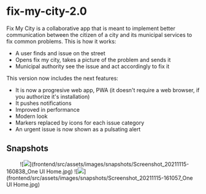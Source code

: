 # fix-my-city-2.0

Fix My City is a collaborative app that is meant to implement better communication between the citizen of a city and its municipal services to fix common problems.
This is how it works:
- A user finds and issue on the street
- Opens fix my city, takes a picture of the problem and sends it
- Municipal authority see the issue and act accordingly to fix it

This version now includes the next features:
- It is now a progresive web app, PWA (it doesn't require a web browser, if you authorize it's installation)
- It pushes notifications
- Improved in performance
- Modern look
- Markers replaced by icons for each issue category
- An urgent issue is now shown as a pulsating alert

## Snapshots
![<img src="frontend/src/assets/images/snapshots/Screenshot_2021-11-15-16-38-44-740_com.android.chrome.jpg" widht="90"/>](frontend/src/assets/images/snapshots/Screenshot_2021-11-15-16-38-44-740_com.android.chrome.jpg)
![<img src="frontend/src/assets/images/snapshots/Screenshot_20211115-155807_Chrome.jpg" widht="90"/>](frontend/src/assets/images/snapshots/Screenshot_20211115-155807_Chrome.jpg)
![<img src="frontend/src/assets/images/snapshots/Screenshot_20211115-155829_Chrome.jpg" widht="90"/>](frontend/src/assets/images/snapshots/Screenshot_20211115-155829_Chrome.jpg)
![<img src="frontend/src/assets/images/snapshots/Screenshot_20211115-155847_Chrome.jpg" widht="90"/>](frontend/src/assets/images/snapshots/Screenshot_20211115-155847_Chrome.jpg)
![<img src="frontend/src/assets/images/snapshots/Screenshot_20211115-160424_Chrome.jpg" widht="90"/>](frontend/src/assets/images/snapshots/Screenshot_20211115-160424_Chrome.jpg)
![<img src="frontend/src/assets/images/snapshots/Screenshot_20211115-160514_Chrome.jpg" widht="90"/>](frontend/src/assets/images/snapshots/Screenshot_20211115-160514_Chrome.jpg)
![<img src="frontend/src/assets/images/snapshots/Screenshot_20211115-160533_Chrome.jpg" widht="90"/>](frontend/src/assets/images/snapshots/Screenshot_20211115-160533_Chrome.jpg)
![<img src="frontend/src/assets/images/snapshots/Screenshot_20211115-160555_Chrome.jpg" widht="90"/>](frontend/src/assets/images/snapshots/Screenshot_20211115-160555_Chrome.jpg)
![<img src="frontend/src/assets/images/snapshots/Screenshot_20211115-160600_Chrome.jpg" widht="90"/>](frontend/src/assets/images/snapshots/Screenshot_20211115-160600_Chrome.jpg)
![<img src="frontend/src/assets/images/snapshots/Screenshot_20211115-160838_One UI Home.jpg" widht="90"/>](frontend/src/assets/images/snapshots/Screenshot_20211115-160838_One UI Home.jpg)
![<img src="frontend/src/assets/images/snapshots/Screenshot_20211115-161057_One UI Home.jpg" widht="90"/>](frontend/src/assets/images/snapshots/Screenshot_20211115-161057_One UI Home.jpg)

